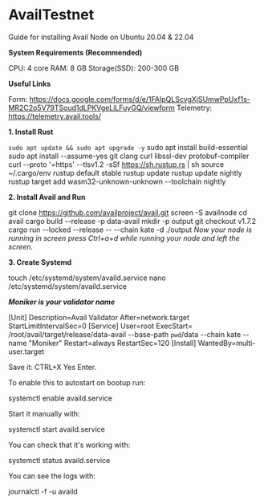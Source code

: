 # AvailTestnet
Guide for installing Avail Node on Ubuntu 20.04 &amp; 22.04

**System Requirements (Recommended)**

CPU: 4 core
RAM: 8 GB
Storage(SSD): 200-300 GB

**Useful Links**

Form: https://docs.google.com/forms/d/e/1FAIpQLScvgXjSUmwPpUxf1s-MR2C2o5V79TSoud1dLPKVgeLiLFuyGQ/viewform
Telemetry: https://telemetry.avail.tools/

**1. Install Rust**

``sudo apt update && sudo apt upgrade -y``
sudo apt install build-essential
sudo apt install --assume-yes git clang curl libssl-dev protobuf-compiler
curl --proto '=https' --tlsv1.2 -sSf https://sh.rustup.rs | sh
source ~/.cargo/env
rustup default stable
rustup update
rustup update nightly
rustup target add wasm32-unknown-unknown --toolchain nightly

**2. Install Avail and Run**

git clone https://github.com/availproject/avail.git
screen -S availnode 
cd avail
cargo build --release -p data-avail
mkdir -p output
git checkout v1.7.2
cargo run --locked --release -- --chain kate -d ./output
*Now your node is running in screen press Ctrl+a+d while running your node and left the screen.*

**3. Create Systemd**

touch /etc/systemd/system/availd.service
nano /etc/systemd/system/availd.service

***Moniker is your validator name***

[Unit] 
Description=Avail Validator
After=network.target
StartLimitIntervalSec=0
[Service] 
User=root 
ExecStart= /root/avail/target/release/data-avail --base-path `pwd`/data --chain kate --name "Moniker"
Restart=always 
RestartSec=120
[Install] 
WantedBy=multi-user.target

Save it: CTRL+X Yes Enter.


To enable this to autostart on bootup run:

systemctl enable availd.service

Start it manually with:

systemctl start availd.service

You can check that it's working with:

systemctl status availd.service

You can see the logs with:

journalctl -f -u availd



